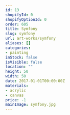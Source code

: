 ```yaml
---
id: 13
shopifyId: 0
shopifyOptionId: 0
order: 605
title: Symfony
slug: symfony
url: art-works/symfony
aliases: []
categories:
- painting
inStock: false
isVisible: false
location: ""
height: 50
width: 50
date: 2017-01-01T00:00:00Z
materials:
- acrylic
- canvas
price: -1
mainImage: symfony.jpg
---
```

